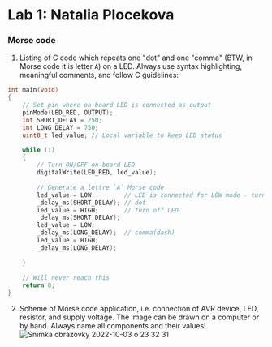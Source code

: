 # Lab 1: Natalia Plocekova

### Morse code

1. Listing of C code which repeats one "dot" and one "comma" (BTW, in Morse code it is letter `A`) on a LED. Always use syntax highlighting, meaningful comments, and follow C guidelines:

```c
int main(void)
{
    // Set pin where on-board LED is connected as output
    pinMode(LED_RED, OUTPUT);
    int SHORT_DELAY = 250;
    int LONG_DELAY = 750;
    uint8_t led_value; // Local variable to keep LED status

    while (1)
    {
        // Turn ON/OFF on-board LED
        digitalWrite(LED_RED, led_value);
        
        // Generate a lettre `A` Morse code
        led_value = LOW;        // LED is connected for LOW mode - turn on LED
        _delay_ms(SHORT_DELAY); // dot
        led_value = HIGH;       // turn off LED
        _delay_ms(SHORT_DELAY);
        led_value = LOW;
        _delay_ms(LONG_DELAY);  // comma(dash)
        led_value = HIGH;
        _delay_ms(LONG_DELAY);
           
    }
  
    // Will never reach this
    return 0;
}

```

2. Scheme of Morse code application, i.e. connection of AVR device, LED, resistor, and supply voltage. The image can be drawn on a computer or by hand. Always name all components and their values!
![Snímka obrazovky 2022-10-03 o 23 32 31](https://user-images.githubusercontent.com/99497162/193688125-9bbbae7d-d57f-4112-bcc3-1126db252720.png)
